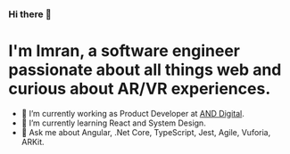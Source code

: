 ### Hi there 👋
# I'm Imran, a software engineer passionate about all things web and curious about AR/VR experiences.
- 🔭 I’m currently working as Product Developer at [AND Digital](https://www.and.digital/).
- 🌱 I’m currently learning React and System Design.
- 💬 Ask me about Angular, .Net Core, TypeScript, Jest, Agile, Vuforia, ARKit.

